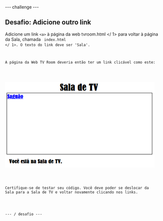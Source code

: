 \--- challenge \---

## Desafio: Adicione outro link

Adicione um link `<a>` à página da web  tvroom.html </ 1> para voltar à página da Sala, chamada <code> index.html </ 1>. O texto do link deve ser 'Sala'.</p>

<p>A página da Web TV Room deveria então ter um link clicável como este:</p>

<p><img src="images/rooms-hall-link.png" alt="screenshot" /></p>

<p>Certifique-se de testar seu código. Você deve poder se deslocar da Sala para a Sala de TV e voltar novamente clicando nos links.</p>

<p>--- / desafio ---</p>